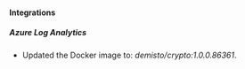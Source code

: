 #### Integrations
##### Azure Log Analytics
- Updated the Docker image to: *demisto/crypto:1.0.0.86361*.
